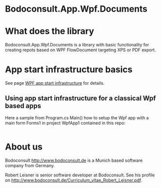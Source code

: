 Bodoconsult.App.Wpf.Documents
================

# What does the library

Bodoconsult.App.Wpf.Documents is a library with basic functionality for creating repots based on WPF FlowDocument targeting XPS or PDF export. 


# App start infrastructure basics

See page [WPF app start infrastructure](../Bodoconsult.App.Wpf/README.md) for details.

## Using app start infrastructure for a classical Wpf based apps

Here a sample from Program.cs Main() how to setup the Wpf app with a main form Forms1 in project WpfApp1 contained in this repo:

``` csharp

```


# About us

Bodoconsult <http://www.bodoconsult.de> is a Munich based software company from Germany.

Robert Leisner is senior software developer at Bodoconsult. See his profile on <http://www.bodoconsult.de/Curriculum_vitae_Robert_Leisner.pdf>.

